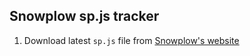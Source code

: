 ## Snowplow sp.js tracker

1. Download latest `sp.js` file from [Snowplow\'s website](https://github.com/snowplow/snowplow-javascript-tracker/releases)
